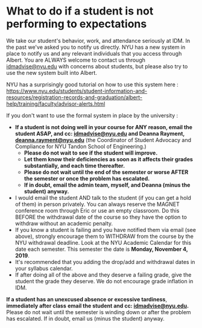 # What to do if a student is not performing to expectations

We take our student's behavior, work, and attendance seriously at IDM. In the past we've asked you to notify us directly. NYU has a new system in place to notify us and any relevant individuals that you access through Albert. You are ALWAYS welcome to contact us through idmadvise@nyu.edu with concerns about students, but please also try to use the new system built into Albert. 

NYU has a surprisingly good tutorial on how to use this system here : https://www.nyu.edu/students/student-information-and-resources/registration-records-and-graduation/albert-help/training/faculty/advisor-alerts.html

If you don't want to use the formal system in place by the university : 

* **If a student is not doing well in your course for ANY reason, email the student ASAP, and cc: idmadvise@nyu.edu and Deanna Rayment, deanna.rayment@nyu.edu** (the Coordinator of Student Advocacy and Compliance for NYU Tandon School of Engineering.)
  * **Please do not wait to see if the student will improve.** 
  * **Let them know their deficiencies as soon as it affects their grades substantially, and each time thereafter.**
  * **Please do not wait until the end of the semester or worse AFTER the semester or once the problem has escalated.** 
  * **If in doubt, email the admin team, myself, and Deanna \(minus the student\) anyway.**
* I would email the student AND talk to the student \(if you can get a hold of them\) in person privately. You can always reserve the MAGNET conference room through Eric or use an empty classroom. Do this BEFORE the withdrawal date of the course so they have the option to withdraw without an academic penalty.
* If you know a student is failing and you have notified them via email \(see above\), strongly encourage them to WITHDRAW from the course by the NYU withdrawal deadline. Look at the NYU Academic Calendar for this date each semester. This semester the date is **Monday, November 4, 2019**.
* It's recommended that you adding the drop/add and withdrawal dates in your syllabus calendar.
* If after doing all of the above and they deserve a failing grade, give the student the grade they deserve. We do not encourage grade inflation in IDM.

**If a student has an unexcused absence or excessive tardiness**, **immediately after class** **email the student and cc: idmadvise@nyu.edu.** Please do not wait until the semester is winding down or after the problem has escalated. If in doubt, email us \(minus the student\) anyway.
